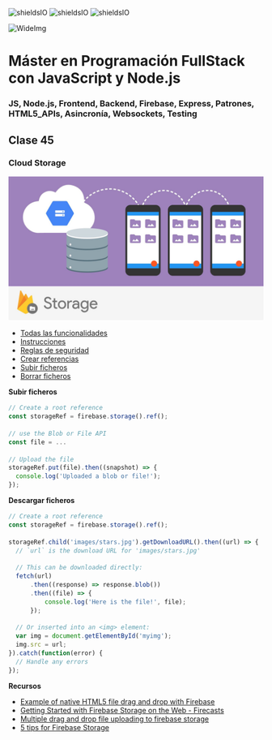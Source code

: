 ![shieldsIO](https://img.shields.io/github/issues/Fictizia/Master-en-programacion-fullstack-con-JavaScript-y-Node.js_ed3.svg)
![shieldsIO](https://img.shields.io/github/forks/Fictizia/Master-en-programacion-fullstack-con-JavaScript-y-Node.js_ed3.svg)
![shieldsIO](https://img.shields.io/github/stars/Fictizia/Master-en-programacion-fullstack-con-JavaScript-y-Node.js_ed3.svg)

![WideImg](http://fictizia.com/img/github/Fictizia-plan-estudios-github.jpg)

# Máster en Programación FullStack con JavaScript y Node.js
### JS, Node.js, Frontend, Backend, Firebase, Express, Patrones, HTML5_APIs, Asincronía, Websockets, Testing

## Clase 45


### Cloud Storage

![storage](../assets/clase45/094f2ebe-20cd-42c2-a1ab-de3205589c7f.jpeg)

- [Todas las funcionalidades](https://firebase.google.com/docs/storage/web/start)
- [Instrucciones](https://firebase.google.com/docs/storage/web/start)
- [Reglas de seguridad](https://firebase.google.com/docs/storage/security/start#sample-rules)
- [Crear referencias](https://firebase.google.com/docs/storage/web/create-reference)
- [Subir ficheros](https://firebase.google.com/docs/storage/web/upload-files?hl=es-419)
- [Borrar ficheros](https://firebase.google.com/docs/storage/web/delete-files?hl=es-419)


**Subir ficheros**

```javascript
// Create a root reference
const storageRef = firebase.storage().ref();

// use the Blob or File API
const file = ...

// Upload the file
storageRef.put(file).then((snapshot) => {
  console.log('Uploaded a blob or file!');
});
```

**Descargar ficheros**

```javascript
// Create a root reference
const storageRef = firebase.storage().ref();

storageRef.child('images/stars.jpg').getDownloadURL().then((url) => {
  // `url` is the download URL for 'images/stars.jpg'

  // This can be downloaded directly:
  fetch(url)
      .then((response) => response.blob())
      .then((file) => {
          console.log('Here is the file!', file);
      });

  // Or inserted into an <img> element:
  var img = document.getElementById('myimg');
  img.src = url;
}).catch(function(error) {
  // Handle any errors
});
```

**Recursos**
- [Example of native HTML5 file drag and drop with Firebase](https://github.com/fedosejev/html5-file-drag-and-drop-firebase)
- [Getting Started with Firebase Storage on the Web - Firecasts](https://www.youtube.com/watch?v=SpxHVrpfGgU)
- [Multiple drag and drop file uploading to firebase storage](https://hurlatunde.github.io/multiple-drag-and-drop-file-uploading-to-firebase-storage)
- [5 tips for Firebase Storage](https://firebase.googleblog.com/2016/07/5-tips-for-firebase-storage.html)
